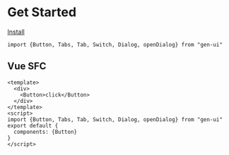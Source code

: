 # Get Started

[Install](#/doc/install)

```
import {Button, Tabs, Tab, Switch, Dialog, openDialog} from "gen-ui"
```

## Vue SFC

```
<template>
  <div>
    <Button>click</Button>
  </div>
</template>
<script>
import {Button, Tabs, Tab, Switch, Dialog, openDialog} from "gen-ui"
export default {
  components: {Button}
}
</script>
```